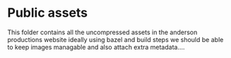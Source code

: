 # Public assets
This folder contains all the uncompressed assets in the anderson productions website ideally using bazel and build steps we should be able to keep images managable and also attach extra metadata....

